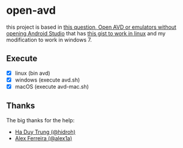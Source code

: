 # open-avd


this project is based in [this question, Open AVD or emulators without opening Android Studio](https://superuser.com/questions/1186289/open-avd-or-emulators-without-opening-android-studio) that has [this gist to work in linux](https://gist.github.com/hidroh/67b2ee7bbdd9038450c00d8a4d69c3fa) and my modification to work in windows 7.

## Execute

- [x] linux (bin avd)
- [x] windows (execute avd.sh)
- [x] macOS (execute avd-mac.sh)

## Thanks

The big thanks for the help:

- [Ha Duy Trung (@hidroh)](https://github.com/hidroh)
- [Alex Ferreira (@alex1a)](https://github.com/alex1a)
